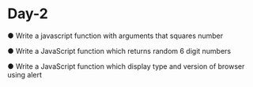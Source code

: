 # Day-2
●	Write a javascript function with arguments that squares number  

●	Write a JavaScript function which returns random 6 digit numbers 

●	Write a JavaScript function which display type and version of browser using alert

